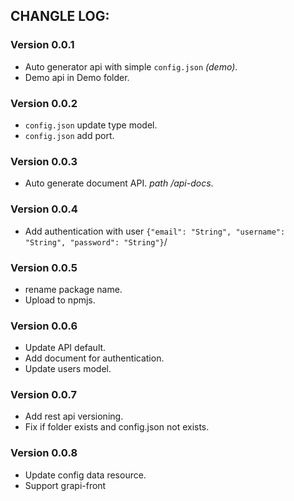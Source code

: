## CHANGLE LOG: 

### Version 0.0.1

 - Auto generator api with simple `config.json` *(demo)*.
 - Demo api in Demo folder.

### Version 0.0.2

 - `config.json` update type model.
 - `config.json` add port.

### Version 0.0.3

 - Auto generate document API. *path /api-docs*.

### Version 0.0.4

 - Add authentication with user  `{"email": "String", "username": "String", "password": "String"}`/

### Version 0.0.5
 
 - rename package name.
 - Upload to npmjs.

### Version 0.0.6

 - Update API default.
 - Add document for authentication.
 - Update users model.

### Version 0.0.7

 - Add rest api versioning.
 - Fix if folder exists and config.json not exists.

### Version 0.0.8

 - Update config data resource.
 - Support grapi-front